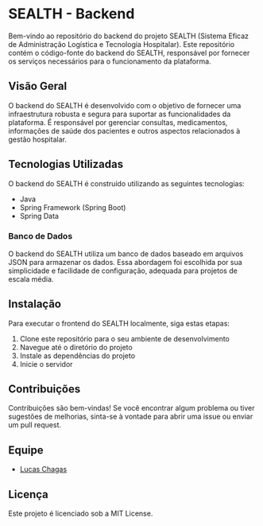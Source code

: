 # SEALTH - Backend

Bem-vindo ao repositório do backend do projeto SEALTH (Sistema Eficaz de Administração Logística e Tecnologia Hospitalar). Este repositório contém o código-fonte do backend do SEALTH, responsável por fornecer os serviços necessários para o funcionamento da plataforma.

## Visão Geral

O backend do SEALTH é desenvolvido com o objetivo de fornecer uma infraestrutura robusta e segura para suportar as funcionalidades da plataforma. É responsável por gerenciar consultas, medicamentos, informações de saúde dos pacientes e outros aspectos relacionados à gestão hospitalar.

## Tecnologias Utilizadas

O backend do SEALTH é construído utilizando as seguintes tecnologias:

- Java
- Spring Framework (Spring Boot)
- Spring Data

### Banco de Dados

O backend do SEALTH utiliza um banco de dados baseado em arquivos JSON para armazenar os dados. Essa abordagem foi escolhida por sua simplicidade e facilidade de configuração, adequada para projetos de escala média.

## Instalação

Para executar o frontend do SEALTH localmente, siga estas etapas:

1. Clone este repositório para o seu ambiente de desenvolvimento
2. Navegue até o diretório do projeto
3. Instale as dependências do projeto
4. Inicie o servidor

## Contribuições

Contribuições são bem-vindas! Se você encontrar algum problema ou tiver sugestões de melhorias, sinta-se à vontade para abrir uma issue ou enviar um pull request.

## Equipe

- [Lucas Chagas](https://github.com/llucaschagass/)

## Licença

Este projeto é licenciado sob a MIT License.
